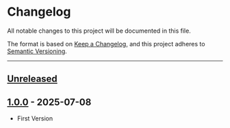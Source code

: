 # Changelog

All notable changes to this project will be documented in this file.

The format is based on [Keep a Changelog](https://keepachangelog.com/en/1.0.0/),
and this project adheres to [Semantic Versioning](https://semver.org/spec/v2.0.0.html).

* * *

## [Unreleased]

## [1.0.0] - 2025-07-08

- First Version

[unreleased]: https://github.com/ortus-boxlang/boxlang.tmbundle/compare/v1.0.0...HEAD
[1.0.0]: https://github.com/ortus-boxlang/boxlang.tmbundle/compare/bd7a050dae5a4cde7b04ce7e628f88bd25fb9740...v1.0.0

